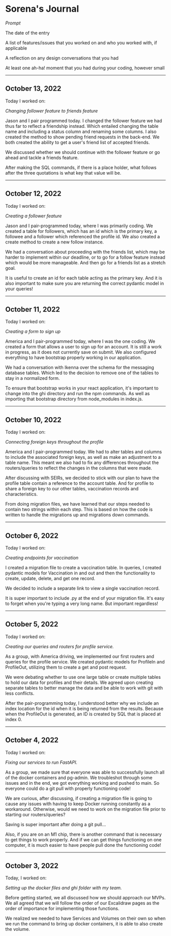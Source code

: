 # Sorena's Journal

*Prompt*

The date of the entry

A list of features/issues that you worked on and who you worked with, if applicable

A reflection on any design conversations that you had

At least one ah-ha! moment that you had during your coding, however small

----

## October 13, 2022

Today I worked on:

*Changing follower feature to friends feature*

Jason and I pair programmed today. I changed the follower feature we had thus far
to reflect a friendship instead. Which entailed changing the table name
and including a status column and renaming some columns. I also created the method
to show pending friend requests in the back-end. We both created the ability to
get a user's friend list of accepted friends.

We discussed whether we should continue with the follower feature or
go ahead and tackle a friends feature.

After making the SQL commands, if there is a place holder, what follows after
the three quotations is what key that value will be.

----

## October 12, 2022 

Today I worked on:

*Creating a follower feature*

Jason and I pair-programmed today, where I was primarily coding. We created a table
for followers, which has an id which is the primary key, a followee and a follower which
referenced the profile id. We also created a create method to create a new follow instance.

We had a conversation about proceeding with the friends list, which may be harder to implement
within our deadline, or to go for a follow feature instead which would be more
manageable. And then go for a friends list as a stretch goal. 

It is useful to create an id for each table acting as the primary key. And it is
also important to make sure you are returning the correct pydantic model in your
queries! 

----

## October 11, 2022

Today I worked on:

*Creating a form to sign up*

America and I pair-programmed today, where I was the one coding. We created a form
that allows a user to sign up for an account. It is still a work in progress, as it does not currently save on submit. We also configured everything to have bootstrap properly working
in our application.

We had a conversation with Ikenna over the schema for the messaging database tables.
Which led to the decision to remove one of the tables to stay in a normalized form.

To ensure that bootstrap works in your react application, it's important to
change into the ghi directory and run the npm commands. As well as
importing that bootstrap directory from node_modules in index.js.

----

## October 10, 2022

Today I worked on:

*Connecting foreign keys throughout the profile*

America and I pair-programmed today. We had to alter tables and columns to 
include the associated foreign keys, as well as make an adjustment to a table name.
This meant we also had to fix any differences throughout the routers/queries to 
reflect the changes in the columns that were made.

After discussing with SEIRs, we decided to stick with our plan to have
the profile table contain a reference to the account table. And for profile to 
share a foreign key to our other tables, vaccination records and characteristics. 

From doing migration files, we have learned that our steps needed to contain
two strings within each step. This is based on how the code is written to handle
the migrations up and migrations down commands. 

----

## October 6, 2022

Today I worked on:

*Creating endpoints for vaccination*

I created a migration file to create a vaccination table. In queries, I created pydantic models for
Vaccination in and out and then the functionality to create, update, delete, and get one record. 

We decided to include a separate link to view a single vaccination record.

It is super important to include .py at the end of your migration file. It's easy to forget when you're typing
a very long name. But important regardless! 

----

## October 5, 2022

Today I worked on:

*Creating our queries and routers for profile service.*

As a group, with America driving, we implemented our first routers and queries for the profile service.
We created pydantic models for ProfileIn and ProfileOut, utilizing them to create a get and post request.

We were debating whether to use one large table or create multiple tables to hold our data for profiles and their details.
We agreed upon creating separate tables to better manage the data and be able to work with git with less conflicts.

After the pair-programming today, I understood better why we include an index location for the id when it is being returned
from the results. Because when the ProfileOut is generated, an ID is created by SQL that is placed at index 0. 

----

## October 4, 2022

Today I worked on:

*Fixing our services to run FastAPI.*

As a group, we made sure that everyone was able to successfully launch 
all of the docker containers and pg-admin. We troubleshot through some issues and
in the end, we got everything working and pushed to main. So everyone could
do a git pull with properly functioning code!

We are curious, after discussing, if creating a migration file is going to cause
any issues with having to keep Docker running constantly as a workaround. Otherwise,
would we need to work on the migration file prior to starting our routers/queries? 

Saving is super important after doing a git pull...

Also, if you are on an M1 chip, there is another command that is necessary to get things to
work properly. And if we can get things functioning on one computer, it is much
easier to have people pull done the functioning code!

----

## October 3, 2022

Today, I worked on:

*Setting up the docker files and ghi folder with my team.*

Before getting started, we all discussed how we should approach our MVPs.
We all agreed that we will follow the order of our Excalidraw pages as
the order of importance for implementing those functions.

We realized we needed to have Services and Volumes on their own so 
when we run the command to bring up docker containers, it is able
to also create the volume.


